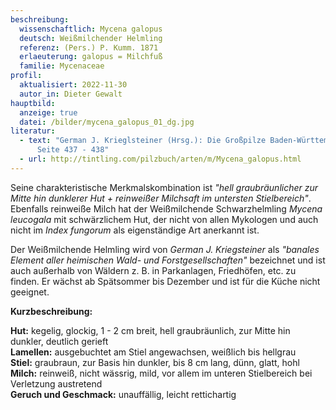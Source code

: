 ```yaml
---
beschreibung:
  wissenschaftlich: Mycena galopus
  deutsch: Weißmilchender Helmling
  referenz: (Pers.) P. Kumm. 1871
  erlaeuterung: galopus = Milchfuß
  familie: Mycenaceae
profil:
  aktualisiert: 2022-11-30
  autor_in: Dieter Gewalt
hauptbild:
  anzeige: true
  datei: /bilder/mycena_galopus_01_dg.jpg
literatur:
  - text: "German J. Krieglsteiner (Hrsg.): Die Großpilze Baden-Württembergs Band 3,
      Seite 437 - 438"
  - url: http://tintling.com/pilzbuch/arten/m/Mycena_galopus.html
---
```

Seine charakteristische Merkmalskombination ist *"hell graubräunlicher zur Mitte hin dunklerer Hut + reinweißer Milchsaft im untersten Stielbereich"*. Ebenfalls reinweiße Milch hat der Weißmilchende Schwarzhelmling *Mycena leucogala* mit schwärzlichem Hut, der nicht von allen Mykologen und auch nicht im *Index fungorum* als eigenständige Art anerkannt ist.

Der Weißmilchende Helmling wird von *German J. Kriegsteiner* als *"banales Element aller heimischen Wald- und Forstgesellschaften"* bezeichnet und ist auch außerhalb von Wäldern z. B. in Parkanlagen, Friedhöfen, etc. zu finden. Er wächst ab Spätsommer bis Dezember und ist für die Küche nicht geeignet.

**Kurzbeschreibung:**

**Hut:** kegelig, glockig, 1 - 2 cm breit, hell graubräunlich, zur Mitte hin dunkler, deutlich gerieft  
**Lamellen:** ausgebuchtet am Stiel angewachsen, weißlich bis hellgrau  
**Stiel:** graubraun, zur Basis hin dunkler, bis 8 cm lang, dünn, glatt, hohl  
**Milch:** reinweiß, nicht wässrig, mild, vor allem im unteren Stielbereich bei Verletzung austretend  
**Geruch und Geschmack:** unauffällig, leicht rettichartig